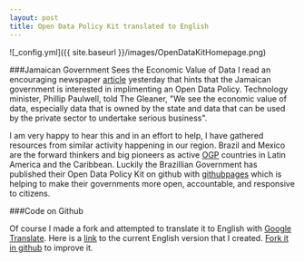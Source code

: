 ```yaml
---
layout: post
title: Open Data Policy Kit translated to English  
---
```


![_config.yml]({{ site.baseurl }}/images/OpenDataKitHomepage.png)

###Jamaican Government Sees the Economic Value of Data
I read an encouraging newspaper [article](http://jamaica-gleaner.com/gleaner/20141010/lead/lead7.html) yesterday that hints that the Jamaican government is interested in implimenting an Open Data Policy. Technology minister, Phillip Paulwell, told The Gleaner, "We see the economic value of data, especially data that is owned by the state and data that can be used by the private sector to undertake serious business". 

I am very happy to hear this and in an effort to help, I have gathered resources from similar activity happening in our region. Brazil and Mexico are the forward thinkers and big pioneers as active [OGP](http://www.opengovpartnership.org/) countries in Latin America and the Caribbean. Luckily the Brazillian Government has published their Open Data Policy Kit on github with [githubpages](github.io) which is helping to make their governments more open, accountable, and responsive to citizens.

###Code on Github

Of course I made a fork and attempted to translate it to English with [Google Translate](https://translate.google.com/). Here is a [link](https://varunity.github.io/kit/) to the current English version that I created. [Fork it in github](https://github.com/varunity/kit) to improve it.


